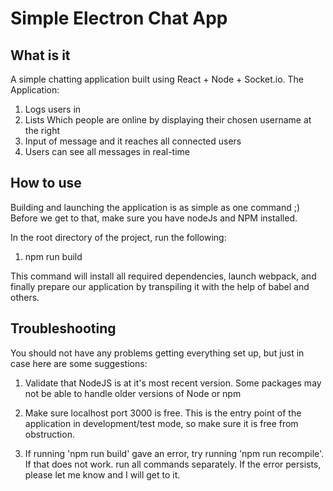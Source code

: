# Simple Electron Chat App

## What is it

A simple chatting application built using React + Node + Socket.io. The Application:

1. Logs users in
2. Lists Which people are online by displaying their chosen username at the right
3. Input of message and it reaches all connected users
4. Users can see all messages in real-time

## How to use

Building and launching the application is as simple as one command ;) Before we get to that, make sure you have nodeJs and NPM installed.

In the root directory of the project, run the following:

1. npm run build

This command will install all required dependencies, launch webpack, and finally prepare our application by transpiling it with the help of babel and others.

## Troubleshooting

You should not have any problems getting everything set up, but just in case here are some suggestions:

1. Validate that NodeJS is at it's most recent version. Some packages may not be able to handle older versions of Node or npm

2. Make sure localhost port 3000 is free. This is the entry point of the application in development/test mode, so make sure it is free from obstruction.

3. If running 'npm run build' gave an error, try running 'npm run recompile'. If that does not work. run all commands separately. If the error persists, please let me know and I will get to it.
